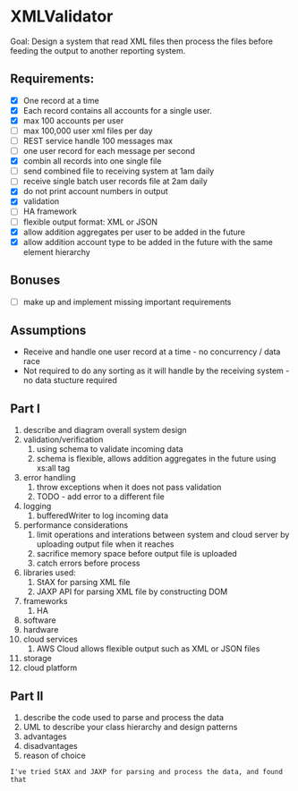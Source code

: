 # XMLValidator

Goal: Design a system that read XML files then process the files before feeding the output to another reporting system.

## Requirements:
- [x] One record at a time
- [x] Each record contains all accounts for a single user.
- [x] max 100 accounts per user
- [ ] max 100,000 user xml files per day
- [ ] REST service handle 100 messages max
- [ ] one user record for each message per second
- [x] combin all records into one single file
- [ ] send combined file to receiving system at 1am daily
- [ ] receive single batch user records file at 2am daily
- [x] do not print account numbers in output
- [x] validation
- [ ] HA framework
- [ ] flexible output format: XML or JSON
- [x] allow addition aggregates per user to be added in the future
- [x] allow addition account type to be added in the future with the same element hierarchy

## Bonuses
- [ ] make up and implement missing important requirements

## Assumptions
* Receive and handle one user record at a time - no concurrency / data race
* Not required to do any sorting as it will handle by the receiving system - no data stucture required

## Part I
1. describe and diagram overall system design
1. validation/verification
    1. using schema to validate incoming data
    1. schema is flexible, allows addition aggregates in the future using xs:all tag
1. error handling
    1. throw exceptions when it does not pass validation
    1. TODO - add error to a different file
1. logging
    1. bufferedWriter to log incoming data
1. performance considerations
    1. limit operations and interations between system and cloud server by uploading output file when it reaches
    1. sacrifice memory space before output file is uploaded
    1. catch errors before process
1. libraries used:
    1. StAX for parsing XML file
    1. JAXP API for parsing XML file by constructing DOM
1. frameworks
    1. HA
1. software
1. hardware
1. cloud services
    1. AWS Cloud allows flexible output such as XML or JSON files
1. storage
1. cloud platform

## Part II
1. describe the code used to parse and process the data
1. UML to describe your class hierarchy and design patterns
1. advantages
1. disadvantages
1. reason of choice

``` I've tried StAX and JAXP for parsing and process the data, and found that ```
